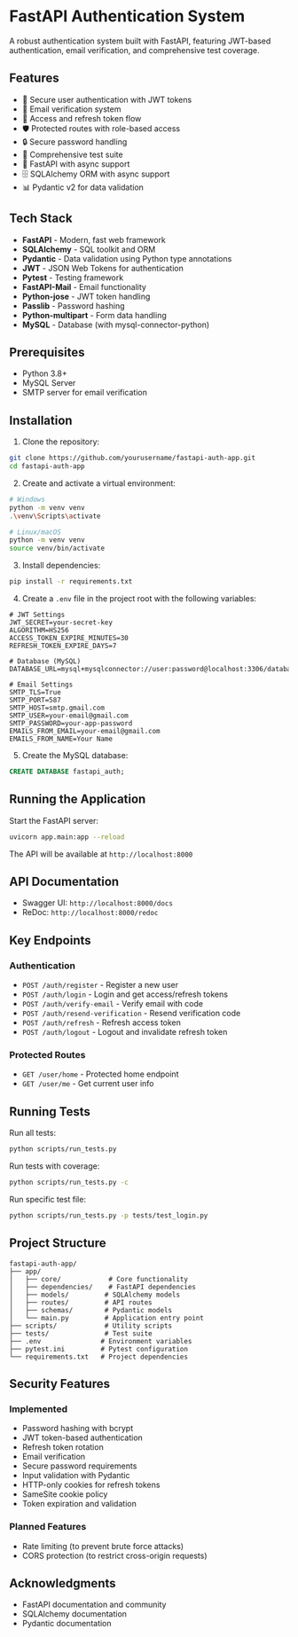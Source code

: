 # FastAPI Authentication System

A robust authentication system built with FastAPI, featuring JWT-based authentication, email verification, and comprehensive test coverage.

## Features

- 🔐 Secure user authentication with JWT tokens
- 📧 Email verification system
- 🔄 Access and refresh token flow
- 🛡️ Protected routes with role-based access
- 🔒 Secure password handling
- 📝 Comprehensive test suite
- 🚀 FastAPI with async support
- 🗄️ SQLAlchemy ORM with async support
- 📊 Pydantic v2 for data validation

## Tech Stack

- **FastAPI** - Modern, fast web framework
- **SQLAlchemy** - SQL toolkit and ORM
- **Pydantic** - Data validation using Python type annotations
- **JWT** - JSON Web Tokens for authentication
- **Pytest** - Testing framework
- **FastAPI-Mail** - Email functionality
- **Python-jose** - JWT token handling
- **Passlib** - Password hashing
- **Python-multipart** - Form data handling
- **MySQL** - Database (with mysql-connector-python)

## Prerequisites

- Python 3.8+
- MySQL Server
- SMTP server for email verification

## Installation

1. Clone the repository:
```bash
git clone https://github.com/yourusername/fastapi-auth-app.git
cd fastapi-auth-app
```

2. Create and activate a virtual environment:
```bash
# Windows
python -m venv venv
.\venv\Scripts\activate

# Linux/macOS
python -m venv venv
source venv/bin/activate
```

3. Install dependencies:
```bash
pip install -r requirements.txt
```

4. Create a `.env` file in the project root with the following variables:
```env
# JWT Settings
JWT_SECRET=your-secret-key
ALGORITHM=HS256
ACCESS_TOKEN_EXPIRE_MINUTES=30
REFRESH_TOKEN_EXPIRE_DAYS=7

# Database (MySQL)
DATABASE_URL=mysql+mysqlconnector://user:password@localhost:3306/database_name

# Email Settings
SMTP_TLS=True
SMTP_PORT=587
SMTP_HOST=smtp.gmail.com
SMTP_USER=your-email@gmail.com
SMTP_PASSWORD=your-app-password
EMAILS_FROM_EMAIL=your-email@gmail.com
EMAILS_FROM_NAME=Your Name
```

5. Create the MySQL database:
```sql
CREATE DATABASE fastapi_auth;
```

## Running the Application

Start the FastAPI server:
```bash
uvicorn app.main:app --reload
```

The API will be available at `http://localhost:8000`

## API Documentation

- Swagger UI: `http://localhost:8000/docs`
- ReDoc: `http://localhost:8000/redoc`

## Key Endpoints

### Authentication
- `POST /auth/register` - Register a new user
- `POST /auth/login` - Login and get access/refresh tokens
- `POST /auth/verify-email` - Verify email with code
- `POST /auth/resend-verification` - Resend verification code
- `POST /auth/refresh` - Refresh access token
- `POST /auth/logout` - Logout and invalidate refresh token

### Protected Routes
- `GET /user/home` - Protected home endpoint
- `GET /user/me` - Get current user info

## Running Tests

Run all tests:
```bash
python scripts/run_tests.py
```

Run tests with coverage:
```bash
python scripts/run_tests.py -c
```

Run specific test file:
```bash
python scripts/run_tests.py -p tests/test_login.py
```

## Project Structure

```
fastapi-auth-app/
├── app/
│   ├── core/            # Core functionality
│   ├── dependencies/    # FastAPI dependencies
│   ├── models/         # SQLAlchemy models
│   ├── routes/         # API routes
│   ├── schemas/        # Pydantic models
│   └── main.py         # Application entry point
├── scripts/            # Utility scripts
├── tests/              # Test suite
├── .env               # Environment variables
├── pytest.ini         # Pytest configuration
└── requirements.txt   # Project dependencies
```

## Security Features

### Implemented
- Password hashing with bcrypt
- JWT token-based authentication
- Refresh token rotation
- Email verification
- Secure password requirements
- Input validation with Pydantic
- HTTP-only cookies for refresh tokens
- SameSite cookie policy
- Token expiration and validation

### Planned Features
- Rate limiting (to prevent brute force attacks)
- CORS protection (to restrict cross-origin requests)


## Acknowledgments

- FastAPI documentation and community
- SQLAlchemy documentation
- Pydantic documentation